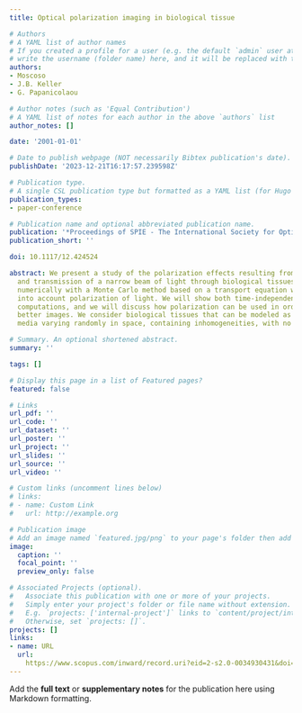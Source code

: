 ```yaml
---
title: Optical polarization imaging in biological tissue

# Authors
# A YAML list of author names
# If you created a profile for a user (e.g. the default `admin` user at `content/authors/admin/`), 
# write the username (folder name) here, and it will be replaced with their full name and linked to their profile.
authors:
- Moscoso
- J.B. Keller
- G. Papanicolaou

# Author notes (such as 'Equal Contribution')
# A YAML list of notes for each author in the above `authors` list
author_notes: []

date: '2001-01-01'

# Date to publish webpage (NOT necessarily Bibtex publication's date).
publishDate: '2023-12-21T16:17:57.239598Z'

# Publication type.
# A single CSL publication type but formatted as a YAML list (for Hugo requirements).
publication_types:
- paper-conference

# Publication name and optional abbreviated publication name.
publication: '*Proceedings of SPIE - The International Society for Optical Engineering*'
publication_short: ''

doi: 10.1117/12.424524

abstract: We present a study of the polarization effects resulting from the reflection
  and transmission of a narrow beam of light through biological tissues. This is done
  numerically with a Monte Carlo method based on a transport equation which takes
  into account polarization of light. We will show both time-independent and time-dependent
  computations, and we will discuss how polarization can be used in order to obtain
  better images. We consider biological tissues that can be modeled as continuous
  media varying randomly in space, containing inhomogeneities, with no sharp boundaries.

# Summary. An optional shortened abstract.
summary: ''

tags: []

# Display this page in a list of Featured pages?
featured: false

# Links
url_pdf: ''
url_code: ''
url_dataset: ''
url_poster: ''
url_project: ''
url_slides: ''
url_source: ''
url_video: ''

# Custom links (uncomment lines below)
# links:
# - name: Custom Link
#   url: http://example.org

# Publication image
# Add an image named `featured.jpg/png` to your page's folder then add a caption below.
image:
  caption: ''
  focal_point: ''
  preview_only: false

# Associated Projects (optional).
#   Associate this publication with one or more of your projects.
#   Simply enter your project's folder or file name without extension.
#   E.g. `projects: ['internal-project']` links to `content/project/internal-project/index.md`.
#   Otherwise, set `projects: []`.
projects: []
links:
- name: URL
  url: 
    https://www.scopus.com/inward/record.uri?eid=2-s2.0-0034930431&doi=10.1117%2f12.424524&partnerID=40&md5=8540c0925e3c807f6651c810ccc3ceab
---
```


Add the **full text** or **supplementary notes** for the publication here using Markdown formatting.
